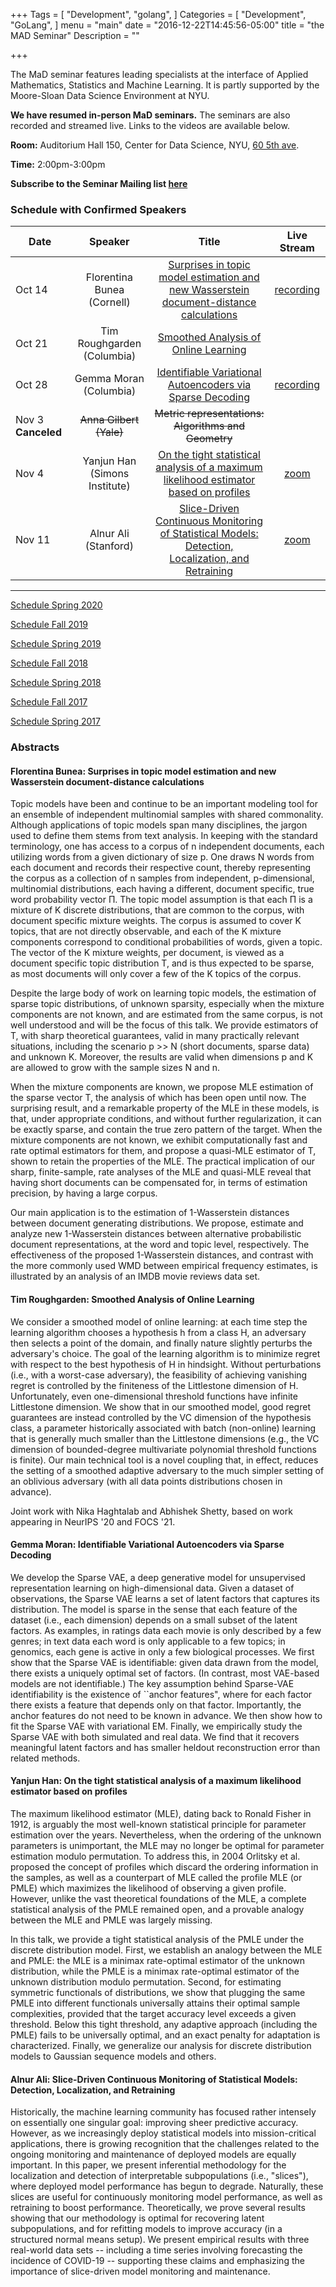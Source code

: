 +++
Tags = [
  "Development",
  "golang",
]
Categories = [
  "Development",
  "GoLang",
]
menu = "main"
date = "2016-12-22T14:45:56-05:00"
title = "the MAD Seminar"
Description = ""

+++

The MaD seminar features leading specialists at the interface
of Applied Mathematics, Statistics and Machine Learning. It is partly supported by the Moore-Sloan Data Science Environment at NYU.

**We have resumed in-person MaD seminars.** The seminars are also recorded and streamed live. Links to the videos are available below.

**Room:** Auditorium Hall 150, Center for Data Science, NYU, [60 5th ave](https://www.google.com/maps/place/NYU+Center+for+Data+Science/@40.735016,-73.9969907,17z/data=!3m1!4b1!4m5!3m4!1s0x89c2599787834ad9:0x5dd8af15d9fbc8a3!8m2!3d40.735016!4d-73.994802).

**Time:** 2:00pm-3:00pm

**Subscribe to the Seminar Mailing list [here](http://cims.nyu.edu/mailman/listinfo/mad)**


### Schedule with Confirmed Speakers


| Date        | Speaker       | Title | Live Stream
| ----------- |:-------------:|:-----------:|:-----------:|
| Oct 14 | Florentina Bunea (Cornell) |[Surprises in topic model estimation and  new Wasserstein document-distance calculations](#bunea)|[recording](https://nyu.zoom.us/rec/share/bUkMQLzr9q9Udm60GwhTJWukZ_8eAODKa54TSxiijukED7JatUQbAWs2XDI4X-JV.46u4Wg0wisfHD0mD?startTime=1634234470000)|
| Oct 21 | Tim Roughgarden (Columbia) |[Smoothed Analysis of Online Learning](#roughgarden)| |
| Oct 28 | Gemma Moran (Columbia) |[Identifiable Variational Autoencoders via Sparse Decoding](#moran)|[recording](https://nyu.zoom.us/rec/share/p7eDyogK-mkG8nM8Wez1Z8nm1Q3_MExcVu4sdBTzruBEEcNuXQavPW3AfNAi2JiV.CqoREt2s47LlWAEj?startTime=1635444074000)|
| Nov 3 **Canceled**| ~~Anna Gilbert (Yale)~~ | ~~Metric representations: Algorithms and Geometry~~||
| Nov 4| Yanjun Han (Simons Institute) |[On the tight statistical analysis of a maximum likelihood estimator based on profiles](#han)|[zoom](https://nyu.zoom.us/j/97738796185)|
| Nov 11| Alnur Ali (Stanford) |[Slice-Driven Continuous Monitoring of Statistical Models: Detection, Localization, and Retraining](#ali)|[zoom](https://nyu.zoom.us/j/93878731396)|

---

[Schedule Spring 2020](https://mathsanddatanyu.github.io/website/seminar_spring2020/)

[Schedule Fall 2019](https://mathsanddatanyu.github.io/website/seminar_fall2019/)

[Schedule Spring 2019](https://mathsanddatanyu.github.io/website/seminar_spring2019/)

[Schedule Fall 2018](https://mathsanddatanyu.github.io/website/seminar_fall2018/)

[Schedule Spring 2018](https://mathsanddatanyu.github.io/website/seminar_spring2018/)

[Schedule Fall 2017](https://mathsanddatanyu.github.io/website/seminar_fall2017/)

[Schedule Spring 2017](https://mathsanddatanyu.github.io/website/seminar_spring2017/)

### Abstracts
#### <a name='bunea'></a> Florentina Bunea: Surprises in topic model estimation and  new Wasserstein document-distance calculations

Topic models have been and continue to be an important modeling tool for an ensemble of
independent multinomial samples with shared commonality. Although applications of topic
models span many disciplines, the jargon used to define them stems from text analysis.
In keeping with the standard terminology, one has access to a corpus of n independent
documents, each utilizing words from a given dictionary of size p. One draws N words
from each document and records their respective count, thereby representing the corpus as
a collection of n samples from independent, p-dimensional, multinomial distributions, each
having a different, document specific, true word probability vector Π. The topic model
assumption is that each Π is a mixture of K discrete distributions, that are common to
the corpus, with document specific mixture weights. The corpus is assumed to cover K
topics, that are not directly observable, and each of the K mixture components correspond
to conditional probabilities of words, given a topic. The vector of the K mixture weights,
per document, is viewed as a document specific topic distribution T, and is thus expected
to be sparse, as most documents will only cover a few of the K topics of the corpus.

Despite the large body of work on learning topic models, the estimation of sparse topic
distributions, of unknown sparsity, especially when the mixture components are not known,
and are estimated from the same corpus, is not well understood and will be the focus of
this talk. We provide estimators of T, with sharp theoretical guarantees, valid in many
practically relevant situations, including the scenario p >> N (short documents, sparse
data) and unknown K. Moreover, the results are valid when dimensions p and K are
allowed to grow with the sample sizes N and n.

When the mixture components are known, we propose MLE estimation of the sparse
vector T, the analysis of which has been open until now. The surprising result, and a
remarkable property of the MLE in these models, is that, under appropriate conditions, and
without further regularization, it can be exactly sparse, and contain the true zero pattern
of the target. When the mixture components are not known, we exhibit computationally
fast and rate optimal estimators for them, and propose a quasi-MLE estimator of T, shown
to retain the properties of the MLE. The practical implication of our sharp, finite-sample,
rate analyses of the MLE and quasi-MLE reveal that having short documents can be
compensated for, in terms of estimation precision, by having a large corpus.

Our main application is to the estimation of 1-Wasserstein distances between document
generating distributions. We propose, estimate and analyze new 1-Wasserstein distances
between alternative probabilistic document representations, at the word and topic level,
respectively. The effectiveness of the proposed 1-Wasserstein distances, and contrast with
the more commonly used WMD between empirical frequency estimates, is illustrated by
an analysis of an IMDB movie reviews data set.

#### <a name='roughgarden'></a> Tim Roughgarden: Smoothed Analysis of Online Learning

We consider a smoothed model of online learning: at each time step the learning algorithm chooses a hypothesis h from a class H, an adversary then selects a point of the domain, and finally nature slightly perturbs the adversary's choice.  The goal of the learning algorithm is to minimize regret with respect to the best hypothesis of H in hindsight.  Without perturbations (i.e., with a worst-case adversary), the feasibility of achieving vanishing regret is controlled by the finiteness of the Littlestone dimension of H.  Unfortunately, even one-dimensional threshold functions have infinite Littlestone dimension.  We show that in our smoothed model, good regret guarantees are instead controlled by the VC dimension of the hypothesis class, a parameter historically associated with batch (non-online) learning that is generally much smaller than the Littlestone dimensions (e.g., the VC dimension of bounded-degree multivariate polynomial threshold functions is finite).  Our main technical tool is a novel coupling that, in effect, reduces the setting of a smoothed adaptive adversary to the much simpler setting of an oblivious adversary (with all data points distributions chosen in advance).

Joint work with Nika Haghtalab and Abhishek Shetty, based on work appearing in NeurIPS '20 and FOCS '21.

#### <a name='moran'></a> Gemma Moran: Identifiable Variational Autoencoders via Sparse Decoding

We develop the Sparse VAE, a deep generative model for unsupervised representation learning on high-dimensional data.  Given a dataset of observations, the Sparse VAE learns a set of latent factors that captures its distribution.  The model is sparse in the sense that each feature of the dataset (i.e., each dimension) depends on a small subset of the latent factors.  As examples, in ratings data each movie is only described by a few genres; in text data each word is only applicable to a few topics; in genomics, each gene is active in only a few biological processes.  We first show that the Sparse VAE is identifiable: given data drawn from the model, there exists a uniquely optimal set of factors.  (In contrast, most VAE-based models are not identifiable.)  The key assumption behind Sparse-VAE identifiability is the existence of ``anchor features", where for each factor there exists a feature that depends only on that factor. Importantly, the anchor features do not need to be known in advance. We then show how to fit the Sparse VAE with variational EM.  Finally, we empirically study the Sparse VAE with both simulated and real data.  We find that it recovers meaningful latent factors and has smaller heldout reconstruction error than related methods.
<!--
#### <a name='gilbert'></a> Anna Gilbert: Metric representations: Algorithms and Geometry, *Wednesday, Nov 3, 4:30 pm, 7th Floor Open Space, 60 5th Avenue*

Given a set of distances amongst points, determining what metric representation is most “consistent” with the input distances or the metric that best captures the relevant geometric features of the data is a key step in many machine learning algorithms. In this talk, we focus on 3 specific metric constrained problems, a class of optimization problems with metric constraints: metric nearness (Brickell et al. (2008)), weighted correlation clustering on general graphs (Bansal et al. (2004)), and metric learning (Bellet et al. (2013); Davis et al. (2007)). 

Because of the large number of constraints in these problems, however, these and other researchers have been forced to restrict either the kinds of metrics learned or the size of the problem that can be solved. We provide an algorithm, PROJECT AND FORGET, that uses Bregman projections with cutting planes, to solve metric constrained problems with many (possibly exponentially) inequality constraints. We also prove that our algorithm converges to the global optimal solution. Additionally, we show that the optimality error decays asymptotically at an exponential rate. We show that using our method we can solve large problem instances of three types of metric constrained problems, out-performing all state of the art methods with respect to CPU times and problem sizes. 

Finally, we discuss the adaptation of PROJECT AND FORGET to specific types of metric constraints, namely tree and hyperbolic metrics.

-->
#### <a name='han'></a> Yanjun Han: On the tight statistical analysis of a maximum likelihood estimator based on profiles

The maximum likelihood estimator (MLE), dating back to Ronald Fisher in 1912, is arguably the most well-known statistical principle for parameter estimation over the years. Nevertheless, when the ordering of the unknown parameters is unimportant, the MLE may no longer be optimal for parameter estimation modulo permutation. To address this, in 2004 Orlitsky et al. proposed the concept of profiles which discard the ordering information in the samples, as well as a counterpart of MLE called the profile MLE (or PMLE) which maximizes the likelihood of observing a given profile. However, unlike the vast theoretical foundations of the MLE, a complete statistical analysis of the PMLE remained open, and a provable analogy between the MLE and PMLE was largely missing. 

In this talk, we provide a tight statistical analysis of the PMLE under the discrete distribution model. First, we establish an analogy between the MLE and PMLE: the MLE is a minimax rate-optimal estimator of the unknown distribution, while the PMLE is a minimax rate-optimal estimator of the unknown distribution modulo permutation. Second, for estimating symmetric functionals of distributions, we show that plugging the same PMLE into different functionals universally attains their optimal sample complexities, provided that the target accuracy level exceeds a given threshold. Below this tight threshold, any adaptive approach (including the PMLE) fails to be universally optimal, and an exact penalty for adaptation is characterized. Finally, we generalize our analysis for discrete distribution models to Gaussian sequence models and others. 

#### <a name='ali'></a> Alnur Ali: Slice-Driven Continuous Monitoring of Statistical Models: Detection, Localization, and Retraining

Historically, the machine learning community has focused rather intensely on essentially one singular goal: improving sheer predictive accuracy.  However, as we increasingly deploy statistical models into mission-critical applications, there is growing recognition that the challenges related to the ongoing monitoring and maintenance of deployed models are equally important.  In this paper, we present inferential methodology for the localization and detection of interpretable subpopulations (i.e., "slices"), where deployed model performance has begun to degrade.  Naturally, these slices are useful for continuously monitoring model performance, as well as retraining to boost performance.  Theoretically, we prove several results showing that our methodology is optimal for recovering latent subpopulations, and for refitting models to improve accuracy (in a structured normal means setup).  We present empirical results with three real-world data sets -- including a time series involving forecasting the incidence of COVID-19 -- supporting these claims and emphasizing the importance of slice-driven model monitoring and maintenance.




